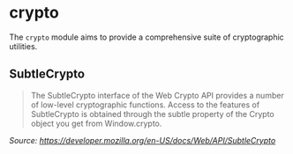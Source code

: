 # crypto

The `crypto` module aims to provide a comprehensive suite of cryptographic utilities.

## SubtleCrypto

> The SubtleCrypto interface of the Web Crypto API provides a number of low-level cryptographic functions. Access to the features of SubtleCrypto is obtained through the subtle property of the Crypto object you get from Window.crypto.

_Source: https://developer.mozilla.org/en-US/docs/Web/API/SubtleCrypto_

